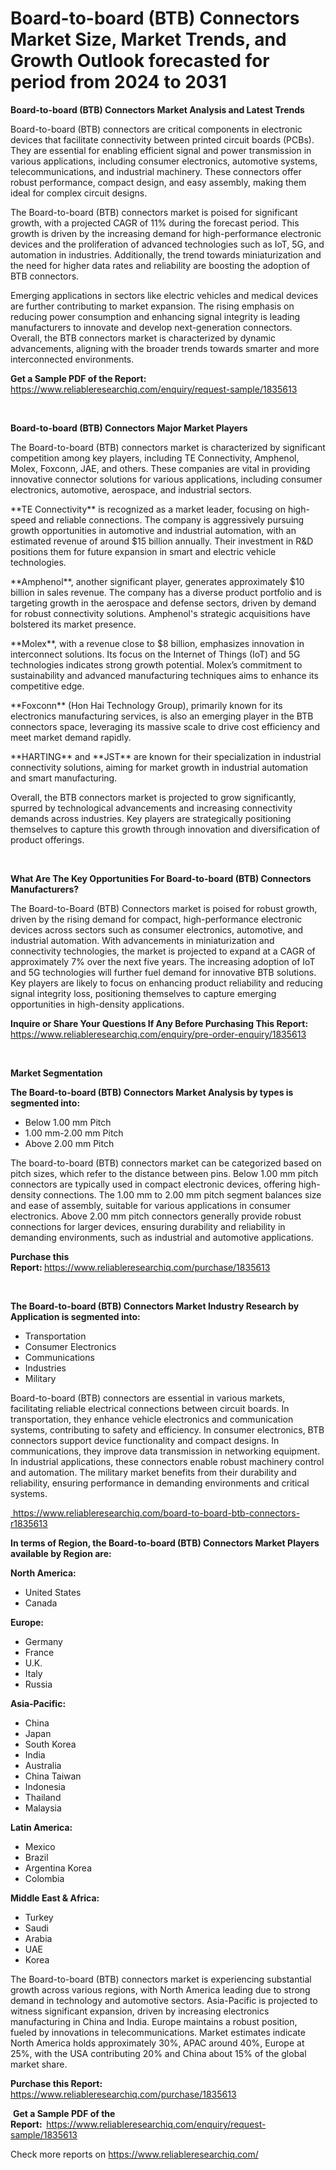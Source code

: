 <p><h1>Board-to-board (BTB) Connectors Market Size, Market Trends, and Growth Outlook forecasted for period from 2024 to 2031</h1></p><p><strong>Board-to-board (BTB) Connectors Market Analysis and Latest Trends</strong></p>
<p><p>Board-to-board (BTB) connectors are critical components in electronic devices that facilitate connectivity between printed circuit boards (PCBs). They are essential for enabling efficient signal and power transmission in various applications, including consumer electronics, automotive systems, telecommunications, and industrial machinery. These connectors offer robust performance, compact design, and easy assembly, making them ideal for complex circuit designs.</p><p>The Board-to-board (BTB) connectors market is poised for significant growth, with a projected CAGR of 11% during the forecast period. This growth is driven by the increasing demand for high-performance electronic devices and the proliferation of advanced technologies such as IoT, 5G, and automation in industries. Additionally, the trend towards miniaturization and the need for higher data rates and reliability are boosting the adoption of BTB connectors.</p><p>Emerging applications in sectors like electric vehicles and medical devices are further contributing to market expansion. The rising emphasis on reducing power consumption and enhancing signal integrity is leading manufacturers to innovate and develop next-generation connectors. Overall, the BTB connectors market is characterized by dynamic advancements, aligning with the broader trends towards smarter and more interconnected environments.</p></p>
<p><strong>Get a Sample PDF of the Report:&nbsp;</strong> <a href="https://www.reliableresearchiq.com/enquiry/request-sample/1835613?utm_campaign=114&utm_medium=2&utm_source=Github&utm_content=ia&utm_term=31122024&utm_id=board-to-board-btb-connectors">https://www.reliableresearchiq.com/enquiry/request-sample/1835613</a></p>
<p>&nbsp;</p>
<p><strong>Board-to-board (BTB) Connectors Major Market Players</strong></p>
<p><p>The Board-to-board (BTB) connectors market is characterized by significant competition among key players, including TE Connectivity, Amphenol, Molex, Foxconn, JAE, and others. These companies are vital in providing innovative connector solutions for various applications, including consumer electronics, automotive, aerospace, and industrial sectors.</p><p>**TE Connectivity** is recognized as a market leader, focusing on high-speed and reliable connections. The company is aggressively pursuing growth opportunities in automotive and industrial automation, with an estimated revenue of around $15 billion annually. Their investment in R&D positions them for future expansion in smart and electric vehicle technologies.</p><p>**Amphenol**, another significant player, generates approximately $10 billion in sales revenue. The company has a diverse product portfolio and is targeting growth in the aerospace and defense sectors, driven by demand for robust connectivity solutions. Amphenol's strategic acquisitions have bolstered its market presence.</p><p>**Molex**, with a revenue close to $8 billion, emphasizes innovation in interconnect solutions. Its focus on the Internet of Things (IoT) and 5G technologies indicates strong growth potential. Molex’s commitment to sustainability and advanced manufacturing techniques aims to enhance its competitive edge.</p><p>**Foxconn** (Hon Hai Technology Group), primarily known for its electronics manufacturing services, is also an emerging player in the BTB connectors space, leveraging its massive scale to drive cost efficiency and meet market demand rapidly.</p><p>**HARTING** and **JST** are known for their specialization in industrial connectivity solutions, aiming for market growth in industrial automation and smart manufacturing.</p><p>Overall, the BTB connectors market is projected to grow significantly, spurred by technological advancements and increasing connectivity demands across industries. Key players are strategically positioning themselves to capture this growth through innovation and diversification of product offerings.</p></p>
<p>&nbsp;</p>
<p><strong>What Are The Key Opportunities For Board-to-board (BTB) Connectors Manufacturers?</strong></p>
<p><p>The Board-to-Board (BTB) Connectors market is poised for robust growth, driven by the rising demand for compact, high-performance electronic devices across sectors such as consumer electronics, automotive, and industrial automation. With advancements in miniaturization and connectivity technologies, the market is projected to expand at a CAGR of approximately 7% over the next five years. The increasing adoption of IoT and 5G technologies will further fuel demand for innovative BTB solutions. Key players are likely to focus on enhancing product reliability and reducing signal integrity loss, positioning themselves to capture emerging opportunities in high-density applications.</p></p>
<p><strong>Inquire or Share Your Questions If Any Before Purchasing This Report:</strong> <a href="https://www.reliableresearchiq.com/enquiry/pre-order-enquiry/1835613?utm_campaign=114&utm_medium=2&utm_source=Github&utm_content=ia&utm_term=31122024&utm_id=board-to-board-btb-connectors">https://www.reliableresearchiq.com/enquiry/pre-order-enquiry/1835613</a></p>
<p>&nbsp;</p>
<p><strong>Market Segmentation</strong></p>
<p><strong>The Board-to-board (BTB) Connectors Market Analysis by types is segmented into:</strong></p>
<p><ul><li>Below 1.00 mm Pitch</li><li>1.00 mm-2.00 mm Pitch</li><li>Above 2.00 mm Pitch</li></ul></p>
<p><p>The board-to-board (BTB) connectors market can be categorized based on pitch sizes, which refer to the distance between pins. Below 1.00 mm pitch connectors are typically used in compact electronic devices, offering high-density connections. The 1.00 mm to 2.00 mm pitch segment balances size and ease of assembly, suitable for various applications in consumer electronics. Above 2.00 mm pitch connectors generally provide robust connections for larger devices, ensuring durability and reliability in demanding environments, such as industrial and automotive applications.</p></p>
<p><strong>Purchase this Report:&nbsp;</strong><a href="https://www.reliableresearchiq.com/purchase/1835613?utm_campaign=114&utm_medium=2&utm_source=Github&utm_content=ia&utm_term=31122024&utm_id=board-to-board-btb-connectors">https://www.reliableresearchiq.com/purchase/1835613</a></p>
<p>&nbsp;</p>
<p><strong>The Board-to-board (BTB) Connectors Market Industry Research by Application is segmented into:</strong></p>
<p><ul><li>Transportation</li><li>Consumer Electronics</li><li>Communications</li><li>Industries</li><li>Military</li></ul></p>
<p><p>Board-to-board (BTB) connectors are essential in various markets, facilitating reliable electrical connections between circuit boards. In transportation, they enhance vehicle electronics and communication systems, contributing to safety and efficiency. In consumer electronics, BTB connectors support device functionality and compact designs. In communications, they improve data transmission in networking equipment. In industrial applications, these connectors enable robust machinery control and automation. The military market benefits from their durability and reliability, ensuring performance in demanding environments and critical systems.</p></p>
<p><a href="https://www.reliableresearchiq.com/board-to-board-btb-connectors-r1835613?utm_campaign=114&utm_medium=2&utm_source=Github&utm_content=ia&utm_term=31122024&utm_id=board-to-board-btb-connectors">&nbsp;https://www.reliableresearchiq.com/board-to-board-btb-connectors-r1835613</a></p>
<p><strong>In terms of Region, the Board-to-board (BTB) Connectors Market Players available by Region are:</strong></p>
<p>
    <p> <strong> North America: </strong>
        <ul>
            <li>United States</li>
            <li>Canada</li>
        </ul>
        </p> 
    <p> <strong> Europe: </strong>
        <ul>
            <li>Germany</li>
            <li>France</li>
            <li>U.K.</li>
            <li>Italy</li>
            <li>Russia</li>
        </ul>
        </p> 
    <p> <strong> Asia-Pacific: </strong>
        <ul>
            <li>China</li>
            <li>Japan</li>
            <li>South Korea</li>
            <li>India</li>
            <li>Australia</li>
            <li>China Taiwan</li>
            <li>Indonesia</li>
            <li>Thailand</li>
            <li>Malaysia</li>
        </ul>
        </p> 
    <p> <strong> Latin America: </strong>
        <ul>
            <li>Mexico</li>
            <li>Brazil</li>
            <li>Argentina Korea</li>
            <li>Colombia</li>
        </ul>
        </p> 
    <p> <strong> Middle East & Africa: </strong>
        <ul>
            <li>Turkey</li>
            <li>Saudi</li>
            <li>Arabia</li>
            <li>UAE</li>
            <li>Korea</li>
        </ul>
    </p>
    </p>
<p><p>The Board-to-board (BTB) connectors market is experiencing substantial growth across various regions, with North America leading due to strong demand in technology and automotive sectors. Asia-Pacific is projected to witness significant expansion, driven by increasing electronics manufacturing in China and India. Europe maintains a robust position, fueled by innovations in telecommunications. Market estimates indicate North America holds approximately 30%, APAC around 40%, Europe at 25%, with the USA contributing 20% and China about 15% of the global market share.</p></p>
<p><strong>Purchase this Report: </strong><a href="https://www.reliableresearchiq.com/purchase/1835613?utm_campaign=114&utm_medium=2&utm_source=Github&utm_content=ia&utm_term=31122024&utm_id=board-to-board-btb-connectors">https://www.reliableresearchiq.com/purchase/1835613</a></p>
<p>&nbsp;<strong>Get a Sample PDF of the Report:&nbsp;&nbsp;</strong><a href="https://www.reliableresearchiq.com/enquiry/request-sample/1835613?utm_campaign=114&utm_medium=2&utm_source=Github&utm_content=ia&utm_term=31122024&utm_id=board-to-board-btb-connectors">https://www.reliableresearchiq.com/enquiry/request-sample/1835613</a></p>
<p><strong></strong></p>
<p>Check more reports on <a href="https://www.reliableresearchiq.com/?utm_campaign=114&utm_medium=2&utm_source=Github&utm_content=ia&utm_term=31122024&utm_id=board-to-board-btb-connectors">https://www.reliableresearchiq.com/</a></p>